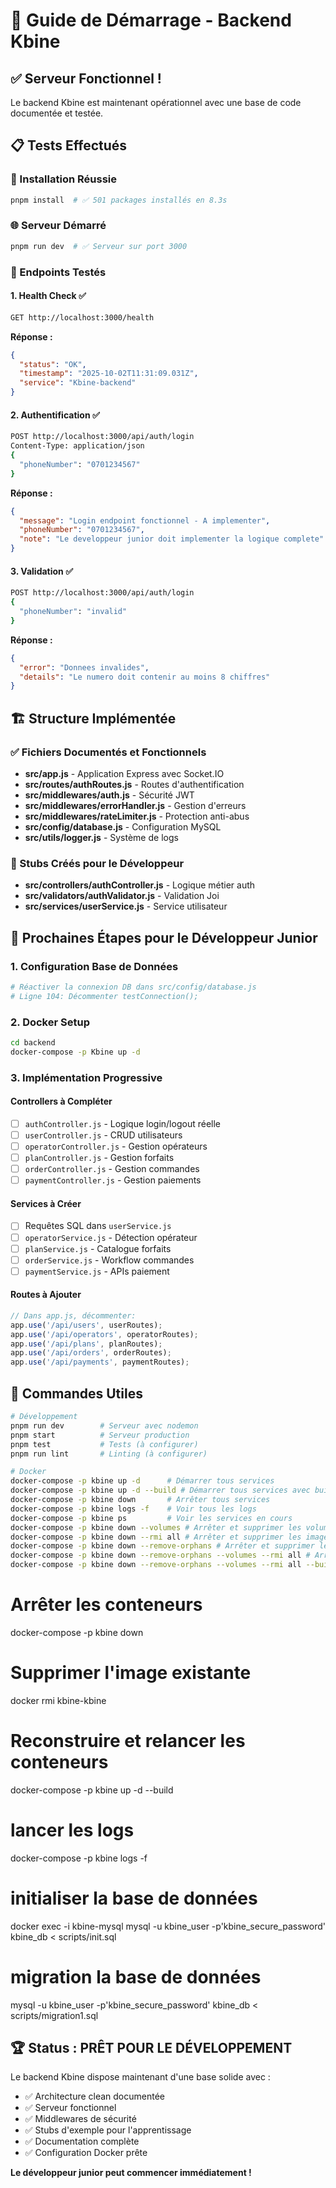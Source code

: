 # 🚀 Guide de Démarrage - Backend Kbine

## ✅ Serveur Fonctionnel !

Le backend Kbine est maintenant opérationnel avec une base de code documentée et testée.

## 📋 Tests Effectués

### 🔧 Installation Réussie
```bash
pnpm install  # ✅ 501 packages installés en 8.3s
```

### 🌐 Serveur Démarré
```bash
pnpm run dev  # ✅ Serveur sur port 3000
```

### 🧪 Endpoints Testés

#### 1. Health Check ✅
```bash
GET http://localhost:3000/health
```
**Réponse :**
```json
{
  "status": "OK",
  "timestamp": "2025-10-02T11:31:09.031Z",
  "service": "Kbine-backend"
}
```

#### 2. Authentification ✅
```bash
POST http://localhost:3000/api/auth/login
Content-Type: application/json
{
  "phoneNumber": "0701234567"
}
```
**Réponse :**
```json
{
  "message": "Login endpoint fonctionnel - A implementer",
  "phoneNumber": "0701234567",
  "note": "Le developpeur junior doit implementer la logique complete"
}
```

#### 3. Validation ✅
```bash
POST http://localhost:3000/api/auth/login
{
  "phoneNumber": "invalid"
}
```
**Réponse :**
```json
{
  "error": "Donnees invalides",
  "details": "Le numero doit contenir au moins 8 chiffres"
}
```

## 🏗️ Structure Implémentée

### ✅ Fichiers Documentés et Fonctionnels
- **src/app.js** - Application Express avec Socket.IO
- **src/routes/authRoutes.js** - Routes d'authentification
- **src/middlewares/auth.js** - Sécurité JWT
- **src/middlewares/errorHandler.js** - Gestion d'erreurs
- **src/middlewares/rateLimiter.js** - Protection anti-abus
- **src/config/database.js** - Configuration MySQL
- **src/utils/logger.js** - Système de logs

### 🔄 Stubs Créés pour le Développeur
- **src/controllers/authController.js** - Logique métier auth
- **src/validators/authValidator.js** - Validation Joi
- **src/services/userService.js** - Service utilisateur

## 🎯 Prochaines Étapes pour le Développeur Junior

### 1. Configuration Base de Données
```bash
# Réactiver la connexion DB dans src/config/database.js
# Ligne 104: Décommenter testConnection();
```

### 2. Docker Setup
```bash
cd backend
docker-compose -p Kbine up -d
```

### 3. Implémentation Progressive

#### Controllers à Compléter
- [ ] `authController.js` - Logique login/logout réelle
- [ ] `userController.js` - CRUD utilisateurs
- [ ] `operatorController.js` - Gestion opérateurs
- [ ] `planController.js` - Gestion forfaits
- [ ] `orderController.js` - Gestion commandes
- [ ] `paymentController.js` - Gestion paiements

#### Services à Créer
- [ ] Requêtes SQL dans `userService.js`
- [ ] `operatorService.js` - Détection opérateur
- [ ] `planService.js` - Catalogue forfaits
- [ ] `orderService.js` - Workflow commandes
- [ ] `paymentService.js` - APIs paiement

#### Routes à Ajouter
```javascript
// Dans app.js, décommenter:
app.use('/api/users', userRoutes);
app.use('/api/operators', operatorRoutes);
app.use('/api/plans', planRoutes);
app.use('/api/orders', orderRoutes);
app.use('/api/payments', paymentRoutes);
```

## 🔧 Commandes Utiles

```bash
# Développement
pnpm run dev        # Serveur avec nodemon
pnpm start          # Serveur production
pnpm test           # Tests (à configurer)
pnpm run lint       # Linting (à configurer)

# Docker
docker-compose -p kbine up -d      # Démarrer tous services
docker-compose -p kbine up -d --build # Démarrer tous services avec build
docker-compose -p kbine down       # Arrêter tous services
docker-compose -p kbine logs -f    # Voir tous les logs
docker-compose -p kbine ps         # Voir les services en cours
docker-compose -p kbine down --volumes # Arrêter et supprimer les volumes
docker-compose -p kbine down --rmi all # Arrêter et supprimer les images
docker-compose -p kbine down --remove-orphans # Arrêter et supprimer les orphelins
docker-compose -p kbine down --remove-orphans --volumes --rmi all # Arrêter et supprimer tous
docker-compose -p kbine down --remove-orphans --volumes --rmi all --build # Arrêter et supprimer tous avec build
```

# Arrêter les conteneurs
docker-compose -p kbine down

# Supprimer l'image existante
docker rmi kbine-kbine

# Reconstruire et relancer les conteneurs
docker-compose -p kbine up -d --build

# lancer les logs
docker-compose -p kbine logs -f

# initialiser la base de données
docker exec -i kbine-mysql mysql -u kbine_user -p'kbine_secure_password' kbine_db < scripts/init.sql

# migration la base de données
mysql -u kbine_user -p'kbine_secure_password' kbine_db < scripts/migration1.sql

## 🏆 Status : PRÊT POUR LE DÉVELOPPEMENT

Le backend Kbine dispose maintenant d'une base solide avec :
- ✅ Architecture clean documentée
- ✅ Serveur fonctionnel
- ✅ Middlewares de sécurité
- ✅ Stubs d'exemple pour l'apprentissage
- ✅ Documentation complète
- ✅ Configuration Docker prête

**Le développeur junior peut commencer immédiatement !**